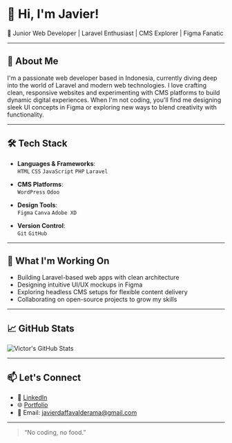# 👋 Hi, I'm Javier!

🎯 Junior Web Developer | Laravel Enthusiast | CMS Explorer | Figma Fanatic

---

## 🚀 About Me

I'm a passionate web developer based in Indonesia, currently diving deep into the world of Laravel and modern web technologies. I love crafting clean, responsive websites and experimenting with CMS platforms to build dynamic digital experiences. When I'm not coding, you'll find me designing sleek UI concepts in Figma or exploring new ways to blend creativity with functionality.

---

## 🛠️ Tech Stack

- **Languages & Frameworks**:  
  `HTML` `CSS` `JavaScript` `PHP` `Laravel`

- **CMS Platforms**:  
  `WordPress` `Odoo`

- **Design Tools**:  
  `Figma` `Canva` `Adobe XD`

- **Version Control**:  
  `Git` `GitHub`

---

## 📌 What I'm Working On

- Building Laravel-based web apps with clean architecture  
- Designing intuitive UI/UX mockups in Figma  
- Exploring headless CMS setups for flexible content delivery  
- Collaborating on open-source projects to grow my skills

---

## 📈 GitHub Stats

![Victor's GitHub Stats](https://github-readme-stats.vercel.app/api?username=your-username&show_icons=true&theme=radical)

---

## 📫 Let's Connect

- 💼 [LinkedIn](https://www.linkedin.com/in/javier-daffa-valderama-3a4b752a0/)
- 🌐 [Portfolio](https://javier-bio.odoo.com)  
- 📧 Email: javierdaffavalderama@gmail.com

---

> “No coding, no food.”
